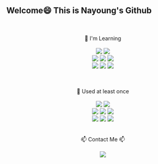 ## Welcome😄 This is Nayoung's Github
<br/>
<br/>
<div align='center'>
  🌱 I'm Learning <br/><br/>
  <img src="https://img.shields.io/badge/SpringBoot-%236DB33F?style=flat-square&logo=Spring&logoColor=white"/></a>
  <img src="https://img.shields.io/badge/MySQL-4479A1?style=flat-square&logo=MySQL&logoColor=white"/><br/>
  <img src="https://img.shields.io/badge/Apache%20Hadoop-66CCFF?style=flat-square&logo=apachehadoop&logoColor=black"/>
  <img src="https://img.shields.io/badge/Apache%20Spark-FDEE21?style=flat-square&logo=apachespark&logoColor=black"/>
  <img src="https://img.shields.io/badge/docker-%230db7ed.svg?style=flat-square&logo=docker&logoColor=white"/><br/>
  <img src="https://img.shields.io/badge/numpy-%23013243.svg?style=flat-square&logo=numpy&logoColor=white">
  <img src="https://img.shields.io/badge/pandas-%23150458.svg?style=flat-square&logo=pandas&logoColor=white">
  <img src="https://img.shields.io/badge/scikit--learn-%23F7931E.svg?style=flat-square&logo=scikit-learn&logoColor=white">
  <br/><br/><br/>

  🌱 Used at least once <br/><br/>
  <img src="https://img.shields.io/badge/Android-3DDC84?style=flat-square&logo=android&logoColor=white"/>
  <img src="https://img.shields.io/badge/kotlin-%237F52FF.svg?style=flat-square&logo=kotlin&logoColor=white"/>
  <br/>
  <img src="https://img.shields.io/badge/React Native-61DAFB?style=flat-square&logo=React&logoColor=black"/>
  <img src="https://img.shields.io/badge/Node.js-339933?style=flat-square&logo=Node.js&logoColor=white"/>
  <img src="https://img.shields.io/badge/Firebase-FFCA28?style=flat-square&logo=firebase&logoColor=black"/>
  <br/>
  <img src="https://img.shields.io/badge/HTML5-E34F26?style=flat-square&logo=html5&logoColor=white"/>
  <img src="https://img.shields.io/badge/JavaScript-F7DF1E?style=flat-square&logo=javascript&logoColor=black"/>
  <img src="https://img.shields.io/badge/CSS3-1572B6?style=flat-square&logo=css3&logoColor=white"/>
  <br/><br/><br/>
  📫 Contact Me 📫 <br/><br/>
  <img src="https://img.shields.io/badge/snoony1016@gmail.com-D14836?style=flat-square&logo=gmail&logoColor=white">
</div>


<!--
**nayoung16/nayoung16** is a ✨ _special_ ✨ repository because its `README.md` (this file) appears on your GitHub profile.

Here are some ideas to get you started:

- 🔭 I’m currently working on ...
- 🌱 I’m currently learning ...
- 👯 I’m looking to collaborate on ...
- 🤔 I’m looking for help with ...
- 💬 Ask me about ...
- 📫 How to reach me: ...
- 😄 Pronouns: ...
- ⚡ Fun fact: ...
-->
